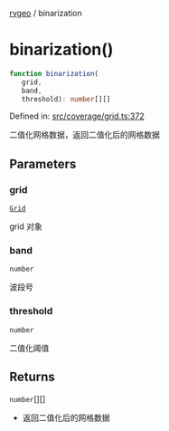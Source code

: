 [rvgeo](../index.md) / binarization

# binarization()

```ts
function binarization(
   grid, 
   band, 
   threshold): number[][]
```

Defined in: [src/coverage/grid.ts:372](https://github.com/pzq123456/RVGeo/blob/e727f6f6e310621d656b74948bed9956ff45a613/src/coverage/grid.ts#L372)

二值化网格数据，返回二值化后的网格数据

## Parameters

### grid

[`Grid`](../classes/Grid.md)

grid 对象

### band

`number`

波段号

### threshold

`number`

二值化阈值

## Returns

`number`[][]

- 返回二值化后的网格数据
